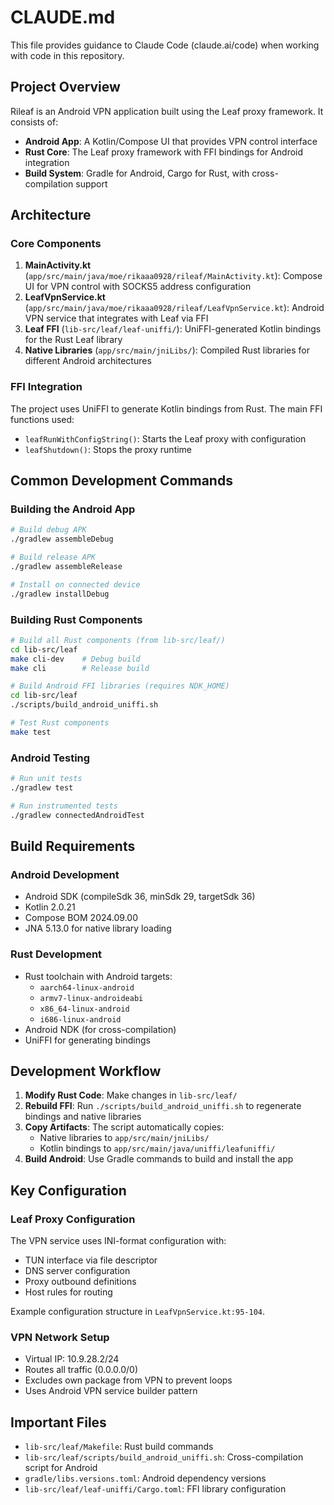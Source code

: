 # CLAUDE.md

This file provides guidance to Claude Code (claude.ai/code) when working with code in this repository.

## Project Overview

Rileaf is an Android VPN application built using the Leaf proxy framework. It consists of:

- **Android App**: A Kotlin/Compose UI that provides VPN control interface
- **Rust Core**: The Leaf proxy framework with FFI bindings for Android integration
- **Build System**: Gradle for Android, Cargo for Rust, with cross-compilation support

## Architecture

### Core Components

1. **MainActivity.kt** (`app/src/main/java/moe/rikaaa0928/rileaf/MainActivity.kt`): Compose UI for VPN control with SOCKS5 address configuration
2. **LeafVpnService.kt** (`app/src/main/java/moe/rikaaa0928/rileaf/LeafVpnService.kt`): Android VPN service that integrates with Leaf via FFI
3. **Leaf FFI** (`lib-src/leaf/leaf-uniffi/`): UniFFI-generated Kotlin bindings for the Rust Leaf library
4. **Native Libraries** (`app/src/main/jniLibs/`): Compiled Rust libraries for different Android architectures

### FFI Integration

The project uses UniFFI to generate Kotlin bindings from Rust. The main FFI functions used:
- `leafRunWithConfigString()`: Starts the Leaf proxy with configuration
- `leafShutdown()`: Stops the proxy runtime

## Common Development Commands

### Building the Android App
```bash
# Build debug APK
./gradlew assembleDebug

# Build release APK  
./gradlew assembleRelease

# Install on connected device
./gradlew installDebug
```

### Building Rust Components
```bash
# Build all Rust components (from lib-src/leaf/)
cd lib-src/leaf
make cli-dev    # Debug build
make cli        # Release build

# Build Android FFI libraries (requires NDK_HOME)
cd lib-src/leaf
./scripts/build_android_uniffi.sh

# Test Rust components
make test
```

### Android Testing
```bash
# Run unit tests
./gradlew test

# Run instrumented tests
./gradlew connectedAndroidTest
```

## Build Requirements

### Android Development
- Android SDK (compileSdk 36, minSdk 29, targetSdk 36)
- Kotlin 2.0.21
- Compose BOM 2024.09.00
- JNA 5.13.0 for native library loading

### Rust Development
- Rust toolchain with Android targets:
  - `aarch64-linux-android`
  - `armv7-linux-androideabi` 
  - `x86_64-linux-android`
  - `i686-linux-android`
- Android NDK (for cross-compilation)
- UniFFI for generating bindings

## Development Workflow

1. **Modify Rust Code**: Make changes in `lib-src/leaf/`
2. **Rebuild FFI**: Run `./scripts/build_android_uniffi.sh` to regenerate bindings and native libraries
3. **Copy Artifacts**: The script automatically copies:
   - Native libraries to `app/src/main/jniLibs/`
   - Kotlin bindings to `app/src/main/java/uniffi/leafuniffi/`
4. **Build Android**: Use Gradle commands to build and install the app

## Key Configuration

### Leaf Proxy Configuration
The VPN service uses INI-format configuration with:
- TUN interface via file descriptor
- DNS server configuration
- Proxy outbound definitions
- Host rules for routing

Example configuration structure in `LeafVpnService.kt:95-104`.

### VPN Network Setup
- Virtual IP: 10.9.28.2/24
- Routes all traffic (0.0.0.0/0)
- Excludes own package from VPN to prevent loops
- Uses Android VPN service builder pattern

## Important Files

- `lib-src/leaf/Makefile`: Rust build commands
- `lib-src/leaf/scripts/build_android_uniffi.sh`: Cross-compilation script for Android
- `gradle/libs.versions.toml`: Android dependency versions
- `lib-src/leaf/leaf-uniffi/Cargo.toml`: FFI library configuration